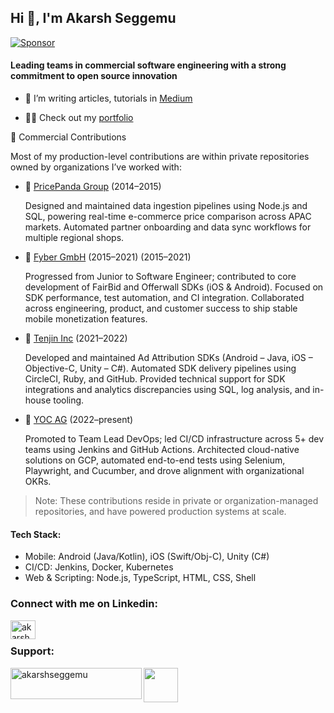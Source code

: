 <h2 align="left">Hi 👋, I'm Akarsh Seggemu</h2>

[![Sponsor](https://img.shields.io/badge/Sponsor%20me-GitHub-orange?logo=github)](https://github.com/sponsors/akarsh)

<h4 align="left">Leading teams in commercial software engineering with a strong commitment to open source innovation</h4>

- 🔭 I’m writing articles, tutorials in [Medium](https://medium.com/@akarshseggemu)

- 👨‍💻 Check out my [portfolio](https://akarsh.github.io)

💼 Commercial Contributions

Most of my production-level contributions are within private repositories owned by organizations I’ve worked with:

  - 🏢 [PricePanda Group](https://github.com/sagitpanda) (2014–2015)

    Designed and maintained data ingestion pipelines using Node.js and SQL, powering real-time e-commerce price comparison across APAC markets. Automated partner onboarding and data sync workflows for multiple regional shops.

  - 🏢 [Fyber GmbH](https://github.com/aseggemu-fyber) (2015–2021) (2015–2021)

    Progressed from Junior to Software Engineer; contributed to core development of FairBid and Offerwall SDKs (iOS & Android). Focused on SDK performance, test automation, and CI integration. Collaborated across engineering, product, and customer success to ship stable mobile monetization features.

   - 🏢 [Tenjin Inc](https://github.com/akarsh-tenjin) (2021–2022)

     Developed and maintained Ad Attribution SDKs (Android – Java, iOS – Objective-C, Unity – C#). Automated SDK delivery pipelines using CircleCI, Ruby, and GitHub. Provided technical support for SDK integrations and analytics discrepancies using SQL, log analysis, and in-house tooling.

   - 🏢 [YOC AG](https://github.com/aseggemu-yoc) (2022–present)

     Promoted to Team Lead DevOps; led CI/CD infrastructure across 5+ dev teams using Jenkins and GitHub Actions. Architected cloud-native solutions on GCP, automated end-to-end tests using Selenium, Playwright, and Cucumber, and drove alignment with organizational OKRs.


> Note: These contributions reside in private or organization-managed repositories, and have powered production systems at scale.

<h4 align="left">Tech Stack:</h4>

- Mobile: Android (Java/Kotlin), iOS (Swift/Obj-C), Unity (C#)
- CI/CD: Jenkins, Docker, Kubernetes
- Web & Scripting: Node.js, TypeScript, HTML, CSS, Shell

<h3 align="left">Connect with me on Linkedin:</h3>
<p align="left">
<a href="https://linkedin.com/in/akarshseggemu" target="blank"><img align="left" src="https://cdn.jsdelivr.net/npm/simple-icons@3.0.1/icons/linkedin.svg" alt="akarshseggemu" height="30" width="40" /></a>
</p>

<br />

<h3 align="left">Support:</h3>

<p><a href="https://www.buymeacoffee.com/akarshseggemu"> <img align="left" src="https://cdn.buymeacoffee.com/buttons/v2/default-yellow.png" height="50" width="210" alt="akarshseggemu" /></a></p>
<p align="left"><a href="https://www.buymeacoffee.com/akarshseggemu"> <img src="https://user-images.githubusercontent.com/845598/236625037-59627ee6-5e22-4893-9292-1c20aa4de5a3.png" height="55" width="55" /></a></p>

